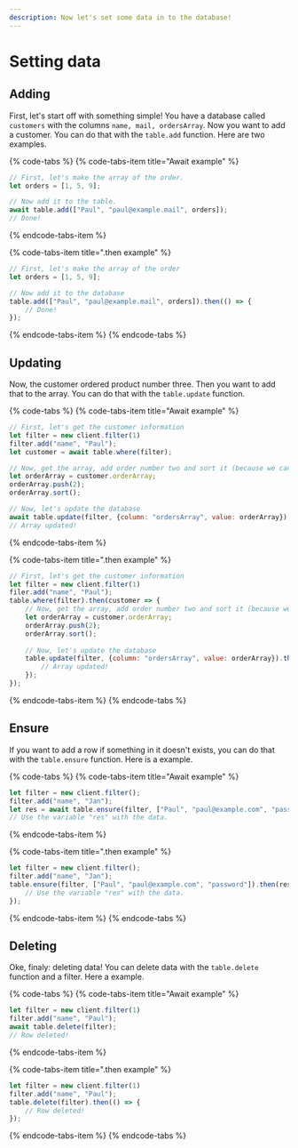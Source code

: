 ```yaml
---
description: Now let's set some data in to the database!
---
```


# Setting data

## Adding

First, let's start off with something simple! You have a database called `customers` with the columns `name, mail, ordersArray`. Now you want to add a customer. You can do that with the `table.add` function. Here are two examples.

{% code-tabs %}
{% code-tabs-item title="Await example" %}
```javascript
// First, let's make the array of the order.
let orders = [1, 5, 9];

// Now add it to the table.
await table.add(["Paul", "paul@example.mail", orders]);
// Done!
```
{% endcode-tabs-item %}

{% code-tabs-item title=".then example" %}
```javascript
// First, let's make the array of the order
let orders = [1, 5, 9];

// Now add it to the database
table.add(["Paul", "paul@example.mail", orders]).then(() => {
    // Done!
});
```
{% endcode-tabs-item %}
{% endcode-tabs %}

## Updating

Now, the customer ordered product number three. Then you want to add that to the array. You can do that with the `table.update` function.

{% code-tabs %}
{% code-tabs-item title="Await example" %}
```javascript
// First, let's get the customer information
let filter = new client.filter(1)
filter.add("name", "Paul");
let customer = await table.where(filter);

// Now, get the array, add order number two and sort it (because we can)
let orderArray = customer.orderArray;
orderArray.push(2);
orderArray.sort();

// Now, let's update the database
await table.update(filter, {column: "ordersArray", value: orderArray});
// Array updated!
```
{% endcode-tabs-item %}

{% code-tabs-item title=".then example" %}
```javascript
// First, let's get the customer information
let filter = new client.filter(1)
filer.add("name", "Paul");
table.where(filter).then(customer => {
    // Now, get the array, add order number two and sort it (because we can)
    let orderArray = customer.orderArray;
    orderArray.push(2);
    orderArray.sort();
    
    // Now, let's update the database
    table.update(filter, {column: "ordersArray", value: orderArray}).then(() => {
        // Array updated!
    });
});
```
{% endcode-tabs-item %}
{% endcode-tabs %}

## Ensure

If you want to add a row if something in it doesn't exists, you can do that with the `table.ensure` function. Here is a example.

{% code-tabs %}
{% code-tabs-item title="Await example" %}
```javascript
let filter = new client.filter();
filter.add("name", "Jan");
let res = await table.ensure(filter, ["Paul", "paul@example.com", "password"]);
// Use the variable "res" with the data.
```
{% endcode-tabs-item %}

{% code-tabs-item title=".then example" %}
```javascript
let filter = new client.filter();
filter.add("name", "Jan");
table.ensure(filter, ["Paul", "paul@example.com", "password"]).then(res => {
    // Use the variable "res" with the data.
});
```
{% endcode-tabs-item %}
{% endcode-tabs %}

## Deleting

Oke, finaly: deleting data! You can delete data with the `table.delete` function and a filter. Here a example.

{% code-tabs %}
{% code-tabs-item title="Await example" %}
```javascript
let filter = new client.filter(1)
filter.add("name", "Paul");
await table.delete(filter);
// Row deleted!
```
{% endcode-tabs-item %}

{% code-tabs-item title=".then example" %}
```javascript
let filter = new client.filter(1)
filter.add("name", "Paul");
table.delete(filter).then(() => {
    // Row deleted!
});
```
{% endcode-tabs-item %}
{% endcode-tabs %}

